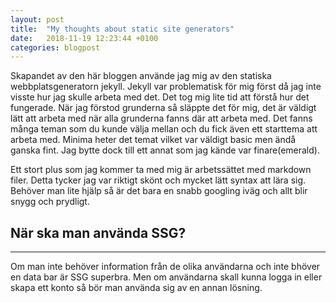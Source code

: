 ```yaml
---
layout: post
title:  "My thoughts about static site generators"
date:   2018-11-19 12:23:44 +0100
categories: blogpost
---
```


Skapandet av den här bloggen använde jag mig av den statiska webbplatsgeneratorn jekyll. Jekyll var problematisk för mig först då jag inte visste hur jag skulle arbeta med det. Det tog mig lite tid att förstå hur det fungerade.
När jag förstod grunderna så släppte det för mig, det är väldigt lätt att arbeta med när alla grunderna fanns där att arbeta med. Det fanns många teman som du kunde välja mellan och du fick även ett starttema att arbeta med. Minima heter det temat vilket var väldigt basic men ändå ganska fint. Jag bytte dock till ett annat som jag kände var finare(emerald).

Ett stort plus som jag kommer ta med mig är arbetssättet med markdown filer. Detta tycker jag var riktigt skönt och mycket lätt syntax att lära sig. Behöver man lite hjälp så är det bara en snabb googling iväg och allt blir snygg och prydligt.

## När ska man använda SSG?

---

Om man inte behöver information från de olika användarna och inte bhöver en data bar är SSG superbra. Men om användarna skall kunna logga in eller skapa ett konto så bör man använda sig av en annan lösning.
